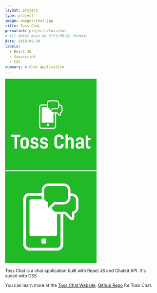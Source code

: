 ```yaml
---
layout: project
type: project
image: images/chat.jpg
title: Toss Chat
permalink: projects/tosschat
# All dates must be YYYY-MM-DD format!
date: 2019-09-24
labels:
  - React JS
  - Javascript
  - CSS
summary: A Chat Application.
---
```


<div class="ui small rounded images">
  <img class="ui image" src="../images/chat.jpg">
  <img class="ui image" src="../images/chat1.jpg">
</div>

Toss Chat is a chat application built with React JS and Chatkit API. It's styled with CSS

You can learn more at the [Toss Chat Website](https://toss-chat.netlify.com/).
[Github Repo](https://github.com/PJMantoss/toss_chat) for Toss Chat.
